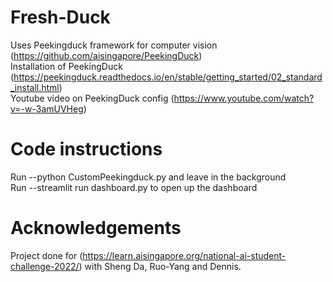 # Fresh-Duck

Uses Peekingduck framework for computer vision (https://github.com/aisingapore/PeekingDuck) \
Installation of PeekingDuck (https://peekingduck.readthedocs.io/en/stable/getting_started/02_standard_install.html) \
Youtube video on PeekingDuck config (https://www.youtube.com/watch?v=-w-3amUVHeg)

# Code instructions

Run --python CustomPeekingduck.py and leave in the background\
Run --streamlit run dashboard.py to open up the dashboard

# Acknowledgements
Project done for (https://learn.aisingapore.org/national-ai-student-challenge-2022/) with Sheng Da, Ruo-Yang and Dennis.
